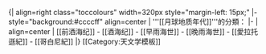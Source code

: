 {| align=right class="toccolours" width=320px style="margin-left: 15px;"
|- style="background:#ccccff" align=center 
| '''[[月球地质年代]]'''的分類：
|-
| align=center | [[前酒海纪]] - [[酒海纪]] - [[早雨海世]] - [[晚雨海世]] - [[愛拉托遜紀]] - [[哥白尼紀]]
|}<noinclude>
[[Category:天文学模板]]
</noinclude>